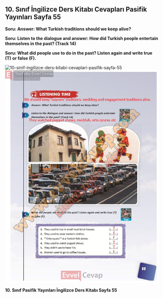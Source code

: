 ## 10. Sınıf İngilizce Ders Kitabı Cevapları Pasifik Yayınları Sayfa 55

**Soru: Answer: What Turkish traditions should we keep alive?**

**Soru: Listen to the dialogue and answer: How did Turkish people entertain themselves in the past? (Track 14)**

**Soru: What did people use to do in the past? Listen again and write true (T)** **or false (F).**

![10-sinif-ingilizce-ders-kitabi-cevaplari-pasifik-sayfa-55]()![10-sinif-ingilizce-ders-kitabi-cevaplari-pasifik-sayfa-55](./image1.webp)

**10. Sınıf Pasifik Yayınları İngilizce Ders Kitabı Sayfa 55**